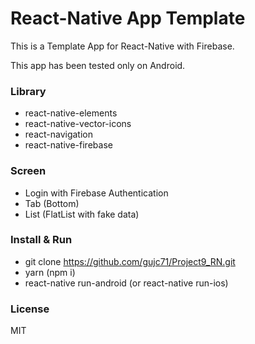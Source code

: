 # React-Native App Template #

This is a Template App for React-Native with Firebase.

This app has been tested only on Android.


### Library ###
- react-native-elements
- react-native-vector-icons
- react-navigation
- react-native-firebase

### Screen ###
- Login with Firebase Authentication
- Tab (Bottom)
- List (FlatList with fake data)

### Install & Run ###

- git clone https://github.com/gujc71/Project9_RN.git
- yarn (npm i)
- react-native run-android (or react-native run-ios)


### License ###
MIT
